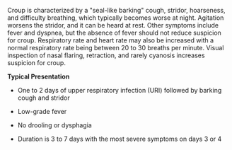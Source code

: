 Croup is characterized by a "seal-like barking" cough, stridor, hoarseness, and difficulty breathing, which typically becomes worse at night. Agitation worsens the stridor, and it can be heard at rest. Other symptoms include fever and dyspnea, but the absence of fever should not reduce suspicion for croup. Respiratory rate and heart rate may also be increased with a normal respiratory rate being between 20 to 30 breaths per minute. Visual inspection of nasal flaring, retraction, and rarely cyanosis increases suspicion for croup.

**Typical Presentation**

- One to 2 days of upper respiratory infection (URI) followed by barking cough and stridor

- Low-grade fever

- No drooling or dysphagia

- Duration is 3 to 7 days with the most severe symptoms on days 3 or 4